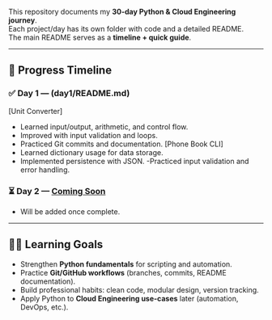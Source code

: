 This repository documents my **30-day Python & Cloud Engineering journey**.  
Each project/day has its own folder with code and a detailed README.  
The main README serves as a **timeline + quick guide**.

---

## 📅 Progress Timeline

### ✅ Day 1 — (day1/README.md)

[Unit Converter]

- Learned input/output, arithmetic, and control flow.
- Improved with input validation and loops.
- Practiced Git commits and documentation.
  [Phone Book CLI]
- Learned dictionary usage for data storage.
- Implemented persistence with JSON.
  -Practiced input validation and error handling.

### ⏳ Day 2 — [Coming Soon](day2/README.md)

- Will be added once complete.

---

## 🧑‍💻 Learning Goals

- Strengthen **Python fundamentals** for scripting and automation.
- Practice **Git/GitHub workflows** (branches, commits, README documentation).
- Build professional habits: clean code, modular design, version tracking.
- Apply Python to **Cloud Engineering use-cases** later (automation, DevOps, etc.).
